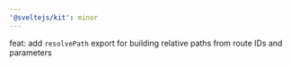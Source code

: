 ```yaml
---
'@sveltejs/kit': minor
---
```


feat: add `resolvePath` export for building relative paths from route IDs and parameters
